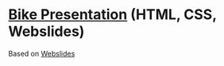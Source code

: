 # [Bike Presentation](https://sergeyserkov.github.io/BikePresentation/) (HTML, CSS, Webslides)

Based on [Webslides](https://github.com/webslides/webslides/)
